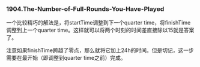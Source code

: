 ### 1904.The-Number-of-Full-Rounds-You-Have-Played

一个比较精巧的解法是，将startTime调整到下一个quarter time，将finishTime调整到上一个quarter time。这样就可以将两个时刻的时间差直接除以15就是答案了。

注意如果finishTime跨越了零点，那么就将它加上24h的时间。但是切记，这一步需要在最开始（即调整到quarter time之前）完成。
